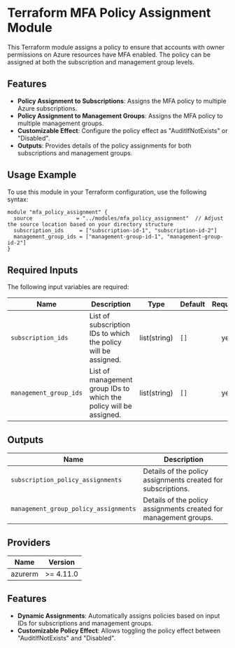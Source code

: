 
# Terraform MFA Policy Assignment Module

This Terraform module assigns a policy to ensure that accounts with owner permissions on Azure resources have MFA enabled. The policy can be assigned at both the subscription and management group levels.

## Features

- **Policy Assignment to Subscriptions**: Assigns the MFA policy to multiple Azure subscriptions.
- **Policy Assignment to Management Groups**: Assigns the MFA policy to multiple management groups.
- **Customizable Effect**: Configure the policy effect as "AuditIfNotExists" or "Disabled".
- **Outputs**: Provides details of the policy assignments for both subscriptions and management groups.

## Usage Example

To use this module in your Terraform configuration, use the following syntax:

```hcl
module "mfa_policy_assignment" {
  source              = "../modules/mfa_policy_assignment"  // Adjust the source location based on your directory structure
  subscription_ids     = ["subscription-id-1", "subscription-id-2"]
  management_group_ids = ["management-group-id-1", "management-group-id-2"]
}
```

## Required Inputs

The following input variables are required:

| Name                  | Description                                           | Type           | Default | Required |
|-----------------------|-------------------------------------------------------|----------------|---------|:--------:|
| `subscription_ids`    | List of subscription IDs to which the policy will be assigned. | list(string)   | `[]`    | yes      |
| `management_group_ids`| List of management group IDs to which the policy will be assigned. | list(string) | `[]`    | yes      |

## Outputs

| Name                               | Description                                                      |
|------------------------------------|------------------------------------------------------------------|
| `subscription_policy_assignments`  | Details of the policy assignments created for subscriptions.     |
| `management_group_policy_assignments` | Details of the policy assignments created for management groups.|

## Providers

| Name     | Version  |
|----------|----------|
| azurerm  | >= 4.11.0 |

## Features

- **Dynamic Assignments**: Automatically assigns policies based on input IDs for subscriptions and management groups.
- **Customizable Policy Effect**: Allows toggling the policy effect between "AuditIfNotExists" and "Disabled".
